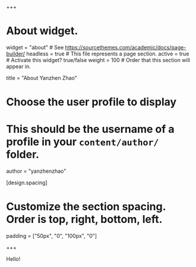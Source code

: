 +++
# About widget.
widget = "about"  # See https://sourcethemes.com/academic/docs/page-builder/
headless = true  # This file represents a page section.
active = true  # Activate this widget? true/false
weight = 100  # Order that this section will appear in.

title = "About Yanzhen Zhao"

# Choose the user profile to display
# This should be the username of a profile in your `content/author/` folder.
author = "yanzhenzhao"

[design.spacing]
  # Customize the section spacing. Order is top, right, bottom, left.
  padding = ["50px", "0", "100px", "0"]

+++

Hello!